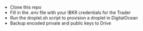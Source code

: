 - Clone this repo
- Fill in the .env file with your IBKR credentials for the Trader
- Run the droplet.sh script to provision a droplet in DigitalOcean
- Backup encoded private and public keys to Drive